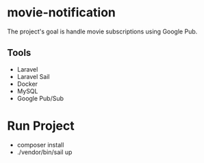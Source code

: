 # movie-notification

The project's goal is handle movie subscriptions using Google Pub.

## Tools
- Laravel
- Laravel Sail
- Docker
- MySQL
- Google Pub/Sub

# Run Project
- composer install
- ./vendor/bin/sail up
